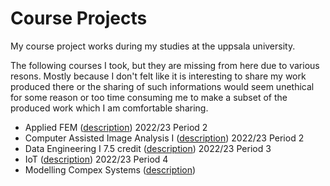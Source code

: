 # Course Projects

My course project works during my studies at the uppsala university.

The following courses I took, but they are missing from here due to various resons. Mostly because I don't felt like it is interesting to share my work produced there or the sharing of such informations would seem unethical for some reason or too time consuming me to make a subset of the produced work which I am comfortable sharing.

- Applied FEM ([description](https://www.uu.se/en/study/course?query=1TD056)) 2022/23 Period 2
- Computer Assisted Image Analysis I ([description](https://www.uu.se/en/study/course?query=1TD396)) 2022/23 Period 2
- Data Engineering I 7.5 credit ([description](https://www.uu.se/en/study/course?query=1TD069)) 2022/23 Period 3
- IoT ([description](https://www.uu.se/en/study/course?query=1DT094)) 2022/23 Period 4
- Modelling Compex Systems ([description](https://www.uu.se/en/study/course?query=1MA256))
